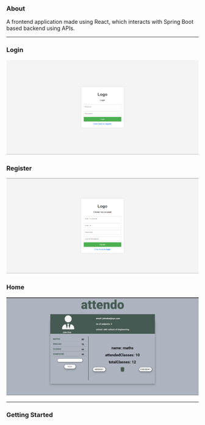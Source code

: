 ### About
A frontend application made using React, which interacts with Spring Boot based backend using APIs.

<hr>

### Login
![login page](src/assets/login.png)

### Register
![register page](src/assets/register.png)

### Home
![userhome page](src/assets/userhome.png)
<hr>

### Getting Started